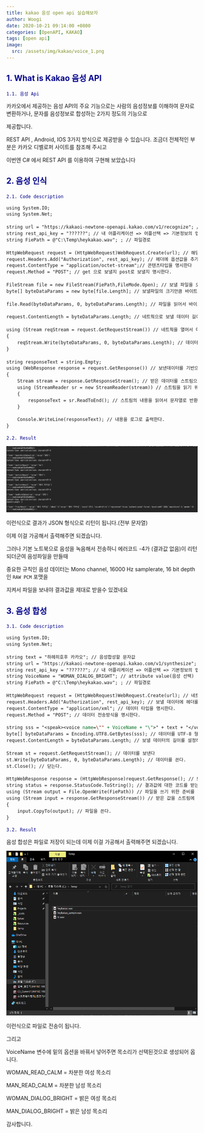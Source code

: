 ```yaml
---
title: kakao 음성 open api 실습해보자
author: Woogi
date: 2020-10-21 09:14:00 +0800
categories: [OpenAPI, KAKAO]
tags: [open api]
image:
  src: /assets/img/kakao/voice_1.png
---
```


## <span style="color:darkblue">1. What is Kakao 음성 API</span>

<span style="color:darkblue">`1.1. 음성 Api`</span>

카카오에서 제공하는 음성 API의 주요 기능으로는 사람의 음성정보를 이해하여 문자로 변환하거나, 문자를 음성정보로 합성하는 2가지 정도의 기능으로 

제공합니다.

REST API , Android, IOS 3가지 방식으로 제공받을 수 있습니다. 조금더 전체적인 부분은 카카오 디벨로퍼 사이트를 참조해 주시고 

이번엔 C# 에서 REST API 를 이용하여 구현해 보았습니다 



## <span style="color:darkblue">2. 음성 인식</span>

<span style="color:darkblue">`2.1. Code description`</span>

```jsp
using System.IO;
using System.Net;

string url = "https://kakaoi-newtone-openapi.kakao.com/v1/recognize"; // HOST 및 URL
string rest_api_key = "??????"; // 내 어플리케이션 => 어플선택 => 기본정보의 앱 키 > REST Key 값 부여            
string FiePath = @"C:\Temp\heykakao.wav"; ; // 파일경로

HttpWebRequest request = (HttpWebRequest)WebRequest.Create(url); // 해당 URL로 네트웍을 만든다
request.Headers.Add("Authorization", rest_api_key); // 헤더에 옵션값을 추가한다.
request.ContentType = "application/octet-stream";// 콘텐츠타입을 명시한다
request.Method = "POST"; // get 으로 보낼지 post로 보낼지 명시한다.

FileStream file = new FileStream(FiePath,FileMode.Open); // 보낼 파일을 오픈한다.
byte[] byteDataParams = new byte[file.Length]; // 보낼파일의 크기만큼 바이트배열을 만든다.
            
file.Read(byteDataParams, 0, byteDataParams.Length); // 파일을 읽어서 바이트배열에 데이터를 넣는다.

request.ContentLength = byteDataParams.Length; // 네트웍으로 보낼 데이터 길이를 명시한다.

using (Stream reqStream = request.GetRequestStream()) // 네트웍을 열어서 데이터를 보낸다.
{
    reqStream.Write(byteDataParams, 0, byteDataParams.Length); // 데이터 쓰기
}
            
string responseText = string.Empty;
using (WebResponse response = request.GetResponse()) // 보낸데이터를 기반으로 받는다
{ 
    Stream stream = response.GetResponseStream(); // 받은 데이터를 스트림으로 쓴다
    using (StreamReader sr = new StreamReader(stream)) // 스트림을 읽기 위해 리더를 오픈한다.
    {
        responseText = sr.ReadToEnd(); // 스트림의 내용을 읽어서 문자열로 반환해준다.
    }

    Console.WriteLine(responseText); // 내용을 로그로 출력한다.
}
```

<span style="color:darkblue">`2.2. Result`</span>

![img](/assets/img/kakao/voice_1.png)

이런식으로 결과가 JSON 형식으로 리턴이 됩니다.(전부 문자열)

이제 이걸 가공해서 출력해주면 되겠습니다.

그러나 기본 노트북으로 음성을 녹음해서 전송하니 에러코드 -4가 (결과값 없음)이 리턴되더군여 음성파일을 만들때 

중요한 규칙인  음성 데이터는 Mono channel, 16000 Hz samplerate, 16 bit depth인 `RAW PCM` 포맷을 

지켜서 파일을 보내야 결과값을 제대로 받을수 있겠네요



## <span style="color:darkblue">3. 음성 합성</span>

<span style="color:darkblue">`3.1. Code description`</span>

```jsp
using System.IO;
using System.Net;

string text = "하헤히호후 카카오"; // 음성합성할 문자값
string url = "https://kakaoi-newtone-openapi.kakao.com/v1/synthesize"; // HOST 및 URL
string rest_api_key = "??????"; // 내 어플리케이션 => 어플선택 => 기본정보의 앱 키 > REST Key 값 부여
string VoiceName = "WOMAN_DIALOG_BRIGHT"; // attribute value(음성 선택)
string FiePath = @"C:\Temp\heykakao.wav"; ; // 파일경로

HttpWebRequest request = (HttpWebRequest)WebRequest.Create(url); // 네트웍을 만든다.
request.Headers.Add("Authorization", rest_api_key); // 보낼 데이터에 헤더를 추가한다.
request.ContentType = "application/xml"; // 데이터 타입을 명시한다.
request.Method = "POST"; // 데이터 전송방식을 명시한다.

string sss = "<speak><voice name=\"" + VoiceName + "\">" + text + "</voice></speak>"; // 보낼 데이터를 xml 형식으로 만들어주고
byte[] byteDataParams = Encoding.UTF8.GetBytes(sss); // 데이터를 UTF-8 형식의 바이트 배열로 변환시켜준다.
request.ContentLength = byteDataParams.Length; // 보낼 데이터의 길이를 설정해준다.

Stream st = request.GetRequestStream(); // 데이터를 보낸다
st.Write(byteDataParams, 0, byteDataParams.Length); // 데이터를 쓴다.
st.Close(); // 닫는다.

HttpWebResponse response = (HttpWebResponse)request.GetResponse(); // 보낸거에 대한 응답을 받는다.
string status = response.StatusCode.ToString(); // 결과값에 대한 코드를 받는다.
using (Stream output = File.OpenWrite(FiePath)) // 파일을 쓰기 위한 준비를 한다(지정한 파일경로)
using (Stream input = response.GetResponseStream()) // 받은 값을 스트림에 넣는다.
{
    input.CopyTo(output); // 파일을 쓴다. 
}
```

<span style="color:darkblue">`3.2. Result`</span>

음성 합성은 파일로 저장이 되는데 이제 이걸 가공해서 출력해주면 되겠습니다.

![img](/assets/img/kakao/voice_2.png)

이런식으로 파일로 전송이 됩니다.

그리고 

VoiceName 변수에 밑의 옵션을 바꿔서 넣어주면 목소리가 선택된것으로 생성되어 옵니다.

WOMAN_READ_CALM = 차분한 여성 목소리

MAN_READ_CALM = 차분한 남성 목소리

WOMAN_DIALOG_BRIGHT = 밝은 여성 목소리

MAN_DIALOG_BRIGHT = 밝은 남성 목소리  

감사합니다.